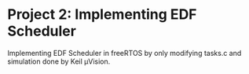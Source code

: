 # Project 2: Implementing EDF Scheduler
Implementing EDF Scheduler in freeRTOS by only modifying tasks.c and simulation done by Keil μVision.
